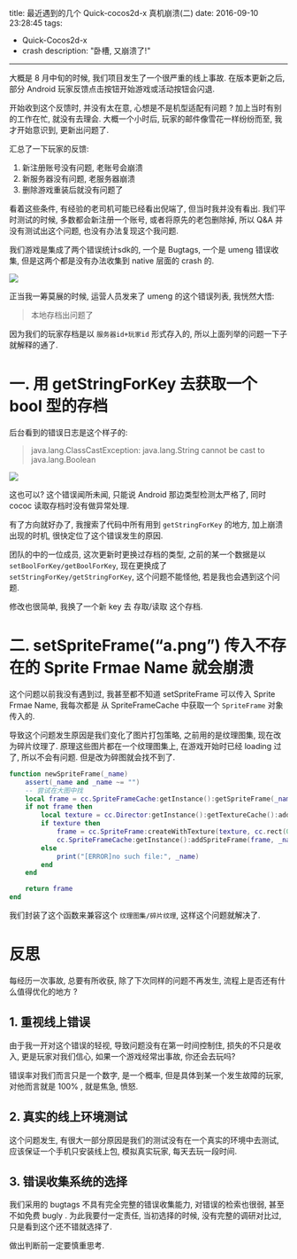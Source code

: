 title: 最近遇到的几个 Quick-cocos2d-x 真机崩溃(二)
date: 2016-09-10 23:28:45
tags:
- Quick-Cocos2d-x
- crash
description: "卧槽, 又崩溃了!"
---

大概是 8 月中旬的时候, 我们项目发生了一个很严重的线上事故. 在版本更新之后, 部分 Android 玩家反馈点击按钮开始游戏或活动按钮会闪退.

开始收到这个反馈时, 并没有太在意, 心想是不是机型适配有问题 ? 加上当时有别的工作在忙, 就没有去理会. 大概一个小时后, 玩家的邮件像雪花一样纷纷而至, 我才开始意识到, 更新出问题了.

汇总了一下玩家的反馈:

1. 新注册账号没有问题, 老账号会崩溃
2. 新服务器没有问题, 老服务器崩溃
3. 删除游戏重装后就没有问题了

看着这些条件, 有经验的老司机可能已经看出倪端了, 但当时我并没有看出. 我们平时测试的时候, 多数都会新注册一个账号, 或者将原先的老包删除掉, 所以 Q&A 并没有测试出这个问题, 也没有办法复现这个我问题.

我们游戏是集成了两个错误统计sdk的, 一个是 Bugtags, 一个是 umeng 错误收集, 但是这两个都是没有办法收集到 native 层面的 crash 的. 

![][2]

正当我一筹莫展的时候, 运营人员发来了 umeng 的这个错误列表, 我恍然大悟:

> 本地存档出问题了

因为我们的玩家存档是以 `服务器id+玩家id` 形式存入的, 所以上面列举的问题一下子就解释的通了.

# 一. 用 getStringForKey 去获取一个 bool 型的存档

后台看到的错误日志是这个样子的:

> java.lang.ClassCastException: java.lang.String cannot be cast to java.lang.Boolean

![][1]

这也可以? 这个错误闻所未闻, 只能说 Android 那边类型检测太严格了, 同时 cococ 读取存档时没有做异常处理.

有了方向就好办了, 我搜索了代码中所有用到 `getStringForKey` 的地方, 加上崩溃出现的时机, 很快定位了这个错误发生的原因.

团队的中的一位成员, 这次更新时更换过存档的类型, 之前的某一个数据是以 `setBoolForKey/getBoolForKey`, 现在更换成了 `setStringForKey/getStringForKey`, 这个问题不能怪他, 若是我也会遇到这个问题.

修改也很简单, 我换了一个新 key 去 存取/读取 这个存档.


# 二. setSpriteFrame(“a.png”) 传入不存在的 Sprite Frmae Name 就会崩溃

这个问题以前我没有遇到过, 我甚至都不知道 setSpriteFrame 可以传入 Sprite Frmae Name, 我每次都是 从 SpriteFrameCache 中获取一个 `SpriteFrame` 对象传入的.

导致这个问题发生原因是我们变化了图片打包策略, 之前用的是纹理图集, 现在改为碎片纹理了. 原理这些图片都在一个纹理图集上, 在游戏开始时已经 loading 过了, 所以不会有问题. 但是改为碎图就会找不到了.

```lua
function newSpriteFrame(_name)
    assert(_name and _name ~= "")
    -- 尝试在大图中找
    local frame = cc.SpriteFrameCache:getInstance():getSpriteFrame(_name)
    if not frame then
        local texture = cc.Director:getInstance():getTextureCache():addImage(_name)
        if texture then
            frame = cc.SpriteFrame:createWithTexture(texture, cc.rect(0, 0, texture:getContentSize().width, texture:getContentSize().height))
            cc.SpriteFrameCache:getInstance():addSpriteFrame(frame, _name)
        else
            print("[ERROR]no such file:", _name)
        end
    end 

    return frame
end
```

我们封装了这个函数来兼容这个 `纹理图集/碎片纹理`, 这样这个问题就解决了.

# 反思

每经历一次事故, 总要有所收获, 除了下次同样的问题不再发生, 流程上是否还有什么值得优化的地方 ?

## 1. 重视线上错误

由于我一开对这个错误的轻视, 导致问题没有在第一时间控制住, 损失的不只是收入, 更是玩家对我们信心, 如果一个游戏经常出事故, 你还会去玩吗?

错误率对我们而言只是一个数字, 是一个概率, 但是具体到某一个发生故障的玩家, 对他而言就是 100% , 就是焦急, 愤怒.

## 2. 真实的线上环境测试

这个问题发生, 有很大一部分原因是我们的测试没有在一个真实的环境中去测试, 应该保证一个手机只安装线上包, 模拟真实玩家, 每天去玩一段时间.

## 3. 错误收集系统的选择

我们采用的 bugtags 不具有完全完整的错误收集能力, 对错误的检索也很弱, 甚至不如免费 bugly . 为此我要付一定责任, 当初选择的时候, 没有完整的调研对比过, 只是看到这个还不错就选择了.

做出判断前一定要慎重思考.

[1]: /face/yilianmengbi.jpg
[2]: http://ww4.sinaimg.cn/large/7f870d23jw1f7xim4h1aaj21b50ej0ul.jpg